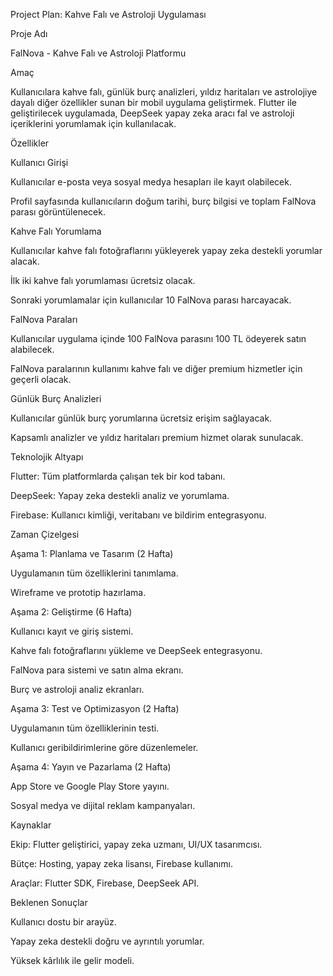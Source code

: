 Project Plan: Kahve Falı ve Astroloji Uygulaması

Proje Adı

FalNova - Kahve Falı ve Astroloji Platformu

Amaç

Kullanıcılara kahve falı, günlük burç analizleri, yıldız haritaları ve astrolojiye dayalı diğer özellikler sunan bir mobil uygulama geliştirmek. Flutter ile geliştirilecek uygulamada, DeepSeek yapay zeka aracı fal ve astroloji içeriklerini yorumlamak için kullanılacak.

Özellikler

Kullanıcı Girişi

Kullanıcılar e-posta veya sosyal medya hesapları ile kayıt olabilecek.

Profil sayfasında kullanıcıların doğum tarihi, burç bilgisi ve toplam FalNova parası görüntülenecek.

Kahve Falı Yorumlama

Kullanıcılar kahve falı fotoğraflarını yükleyerek yapay zeka destekli yorumlar alacak.

İlk iki kahve falı yorumlaması ücretsiz olacak.

Sonraki yorumlamalar için kullanıcılar 10 FalNova parası harcayacak.

FalNova Paraları

Kullanıcılar uygulama içinde 100 FalNova parasını 100 TL ödeyerek satın alabilecek.

FalNova paralarının kullanımı kahve falı ve diğer premium hizmetler için geçerli olacak.

Günlük Burç Analizleri

Kullanıcılar günlük burç yorumlarına ücretsiz erişim sağlayacak.

Kapsamlı analizler ve yıldız haritaları premium hizmet olarak sunulacak.

Teknolojik Altyapı

Flutter: Tüm platformlarda çalışan tek bir kod tabanı.

DeepSeek: Yapay zeka destekli analiz ve yorumlama.

Firebase: Kullanıcı kimliği, veritabanı ve bildirim entegrasyonu.

Zaman Çizelgesi

Aşama 1: Planlama ve Tasarım (2 Hafta)

Uygulamanın tüm özelliklerini tanımlama.

Wireframe ve prototip hazırlama.

Aşama 2: Geliştirme (6 Hafta)

Kullanıcı kayıt ve giriş sistemi.

Kahve falı fotoğraflarını yükleme ve DeepSeek entegrasyonu.

FalNova para sistemi ve satın alma ekranı.

Burç ve astroloji analiz ekranları.

Aşama 3: Test ve Optimizasyon (2 Hafta)

Uygulamanın tüm özelliklerinin testi.

Kullanıcı geribildirimlerine göre düzenlemeler.

Aşama 4: Yayın ve Pazarlama (2 Hafta)

App Store ve Google Play Store yayını.

Sosyal medya ve dijital reklam kampanyaları.

Kaynaklar

Ekip: Flutter geliştirici, yapay zeka uzmanı, UI/UX tasarımcısı.

Bütçe: Hosting, yapay zeka lisansı, Firebase kullanımı.

Araçlar: Flutter SDK, Firebase, DeepSeek API.

Beklenen Sonuçlar

Kullanıcı dostu bir arayüz.

Yapay zeka destekli doğru ve ayrıntılı yorumlar.

Yüksek kârlılık ile gelir modeli. 